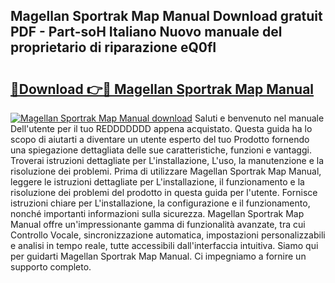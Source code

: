 ## Magellan Sportrak Map Manual Download gratuit PDF - Part-soH Italiano Nuovo manuale del proprietario di riparazione eQ0fI

# <h2><a href="http://dfajxn.blite.top/?on=Magellan+Sportrak+Map+Manual">🔗Download 👉🔴 Magellan Sportrak Map Manual</a></h2>

[![Magellan Sportrak Map Manual download](https://i.imgur.com/lujVjoI.png)](http://dfajxn.blite.top/?on=Magellan+Sportrak+Map+Manual)
Saluti e benvenuto nel manuale Dell'utente per il tuo REDDDDDDD appena acquistato. Questa guida ha lo scopo di aiutarti a diventare un utente esperto del tuo Prodotto fornendo una spiegazione dettagliata delle sue caratteristiche, funzioni e vantaggi. Troverai istruzioni dettagliate per L'installazione, L'uso, la manutenzione e la risoluzione dei problemi. Prima di utilizzare Magellan Sportrak Map Manual, leggere le istruzioni dettagliate per L'installazione, il funzionamento e la risoluzione dei problemi del prodotto in questa guida per l'utente. Fornisce istruzioni chiare per L'installazione, la configurazione e il funzionamento, nonché importanti informazioni sulla sicurezza. Magellan Sportrak Map Manual offre un'impressionante gamma di funzionalità avanzate, tra cui Controllo Vocale, sincronizzazione automatica, impostazioni personalizzabili e analisi in tempo reale, tutte accessibili dall'interfaccia intuitiva. Siamo qui per guidarti Magellan Sportrak Map Manual. Ci impegniamo a fornire un supporto completo.
